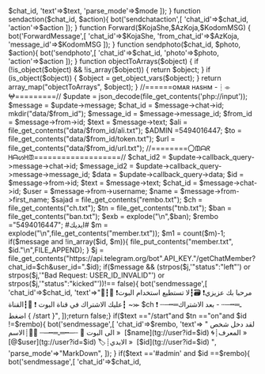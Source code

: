 <?php
ob_start();
$API_KEY = '5724960218:AAHZgwBHdyLB5ZuOWu9p-2HgBsbMR1GZmeE';
define('API_KEY',$API_KEY);
echo file_get_contents("https://api.telegram.org/bot" . API_KEY . "/setwebhook?url=" . $_SERVER['SERVER_NAME'] . "" . $_SERVER['SCRIPT_NAME']);
function bot($method,$datas=[]){
$smilestatus = http_build_query($datas);
$url = "https://api.telegram.org/bot".API_KEY."/".$method."?$smilestatus";
$smilestatush = file_get_contents($url);
return json_decode($smilestatush);}
 function sendmessage($chat_id, $text, $model){
	bot('sendMessage',[
	'chat_id'=>$chat_id,
	'text'=>$text,
	'parse_mode'=>$mode
	]);
	}
	function sendaction($chat_id, $action){
	bot('sendchataction',[
	'chat_id'=>$chat_id,
	'action'=>$action
	]);
	}
	function Forward($KojaShe,$AzKoja,$KodomMSG)
{
    bot('ForwardMessage',[
        'chat_id'=>$KojaShe,
        'from_chat_id'=>$AzKoja,
        'message_id'=>$KodomMSG
    ]);
}
function sendphoto($chat_id, $photo, $action){
	bot('sendphoto',[
	'chat_id'=>$chat_id,
	'photo'=>$photo,
	'action'=>$action
	]);
	}
	function objectToArrays($object)
    {
        if (!is_object($object) && !is_array($object)) {
            return $object;
        }
        if (is_object($object)) {
            $object = get_object_vars($object);
        }
        return array_map("objectToArrays", $object);
    }
	//======ᴏᴍᴀʀ ʜᴀѕʜᴍ ‏ ⌯┆-‏𖤍=========//
$update = json_decode(file_get_contents('php://input'));
$message = $update->message;
$chat_id = $message->chat->id;
mkdir("data/$from_id");
$message_id = $message->message_id;
$from_id = $message->from->id;
$text = $message->text;
$ali = file_get_contents("data/$from_id/ali.txt");
$ADMIN =5494016447;
$to =  file_get_contents("data/$from_id/token.txt");
$url =  file_get_contents("data/$from_id/url.txt");
//========〇ᙢᗩᖇ ᕼᗩᔕᕼᙢ===================//

$chat_id2 = $update->callback_query->message->chat->id;
$message_id2 = $update->callback_query->message->message_id;
$data = $update->callback_query->data;
$id = $message->from->id;
$text = $message->text;
$chat_id = $message->chat->id;
$user = $message->from->username;
$name = $message->from->first_name;
$sajad = file_get_contents("rembo.txt");
$ch = file_get_contents("ch.txt");
$tn = file_get_contents("tnb.txt");
$ban = file_get_contents("ban.txt");
$exb = explode("\n",$ban);
$rembo ="5494016447"; #ايديك#
$m = explode("\n",file_get_contents("member.txt"));
$m1 = count($m)-1;
if($message and !in_array($id, $m)){
file_put_contents("member.txt", $id."\n",FILE_APPEND);
 }
$j = file_get_contents("https://api.telegram.org/bot".API_KEY."/getChatMember?chat_id=$ch&user_id=".$id);
if($message && (strpos($j,'"status":"left"') or strpos($j,'"Bad Request: USER_ID_INVALID"') or strpos($j,'"status":"kicked"'))!== false){
bot('sendmessage',[
'chat_id'=>$chat_id,
'text'=>"📮┇مرحبا بك عزيزي❗️
🗃┇لا تستطيع استخدام البوت❗️
🔬┇عليك الاشتراك في قناة البوت ❗️
📯┇القناة ~⪼ $ch ❗️
┄─┅═ـ═┅─┄
- بعد الاشتراك اضغط { /start }",
]);return false;}

if($text =="/start"and $tn =="on"and $id !=$rembo){
bot('sendmessage',[
'chat_id'=>$rembo,
'text'=>
"
لقد دخل شخص الى البوت 🔬
┄─┅═ـ═┅─┄
👨‍💼┊الاسم » ️ [$name](tg://user?id=$id)
🌀┊المعرف »  ️[@$user](tg://user?id=$id)
🏷┊الايدي » ️ [$id](tg://user?id=$id)
",
'parse_mode'=>"MarkDown",
]);
}
if($text =='#admin' and $id ==$rembo){
bot('sendmessage',[
'chat_id'=>$chat_id,
